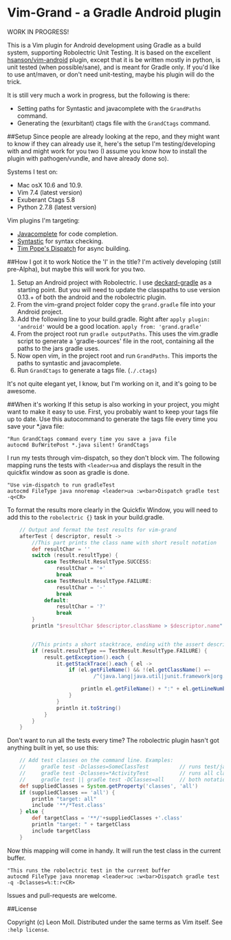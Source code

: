 # Vim-Grand - a Gradle Android plugin

WORK IN PROGRESS!

This is a Vim plugin for Android development using Gradle as a build system, supporting Robolectric Unit Testing. It is based on the excellent [hsanson/vim-android](https://github.com/hsanson/vim-android) plugin, except that it is be written mostly in python, is unit tested (when possible/sane), and is meant for Gradle only. If you'd like to use ant/maven, or don't need unit-testing, maybe his plugin will do the trick.

It is still very much a work in progress, but the following is there:
- Setting paths for Syntastic and javacomplete with the `GrandPaths` command.
- Generating the (exurbitant) ctags file with the `GrandCtags` command.

##Setup
Since people are already looking at the repo, and they might want to know if they can already use it, here's the setup I'm testing/developing with and might work for you two (I assume you know how to install the plugin with pathogen/vundle, and have already done so).

Systems I test on:
- Mac osX 10.6 and 10.9.
- Vim 7.4 (latest version)
- Exuberant Ctags 5.8
- Python 2.7.8 (latest version)

Vim plugins I'm targeting:
- [Javacomplete](https://github.com/vim-scripts/javacomplete) for code completion.
- [Syntastic](https://github.com/scrooloose/syntastic) for syntax checking.
- [Tim Pope's Dispatch](https://github.com/tpope/vim-dispatch) for async building.

##How I got it to work
Notice the 'I' in the title? I'm actively developing (still pre-Alpha), but maybe this will work for you two.

1. Setup an Android project with Robolectric.
I use [deckard-gradle](https://github.com/robolectric/deckard-gradle) as a starting point. But you will need to update the classpaths to use version 0.13.+ of both the android and the robolectric plugin.
2. From the vim-grand project folder copy the `grand.gradle` file into your Android project.
3. Add the following line to your build.gradle. Right after `apply plugin: 'android'` would be a good location.
   `apply from: 'grand.gradle'`
4. From the project root run `gradle outputPaths`. This uses the vim.gradle script to generate a 'gradle-sources' file in the root, containing all the paths to the jars gradle uses.
5. Now open vim, in the project root and run `GrandPaths`. This imports the paths to syntastic and javacomplete.
6. Run `GrandCtags` to generate a tags file. (`./.ctags`)

It's not quite elegant yet, I know, but I'm working on it, and it's going to be awesome.

##When it's working
If this setup is also working in your project, you might want to make it easy to use. First, you probably want to keep your tags file up to date. Use this autocommand to generate the tags file every time you save your *.java file:
```VimL
"Run GrandCtags command every time you save a java file
autocmd BufWritePost *.java silent! GrandCtags
```

I run my tests through vim-dispatch, so they don't block vim. The following mapping runs the tests with `<leader>ua` and displays the result in the quickfix window as soon as gradle is done.
```VimL
"Use vim-dispatch to run gradleTest
autocmd FileType java nnoremap <leader>ua :w<bar>Dispatch gradle test -q<CR>
```
To format the results more clearly in the Quickfix Window, you will need to add this to the `robolectric {}` task in your build.gradle.
```Groovy
    // Output and format the test results for vim-grand
    afterTest { descriptor, result ->
        //This part prints the class name with short result notation
        def resultChar = ''
        switch (result.resultType) {
            case TestResult.ResultType.SUCCESS:
                resultChar = '+'
                break
            case TestResult.ResultType.FAILURE:
                resultChar = '-'
                break
            default:
                resultChar = '?'
                break
        }
        println "$resultChar $descriptor.className > $descriptor.name"


        //This prints a short stacktrace, ending with the assert description
        if (result.resultType == TestResult.ResultType.FAILURE) {
            result.getException().each {
                it.getStackTrace().each { el ->
                    if (el.getFileName() && !(el.getClassName() =~
                            /^(java.lang|java.util|junit.framework|org.gradle|org.junit|sun.reflect)/)) {

                        println el.getFileName() + ":" + el.getLineNumber() + ":"
                    }
                }
                println it.toString()
            }
        }
    }
```

Don't want to run all the tests every time? The robolectric plugin hasn't got anything built in yet, so use this:
```Groovy
    // Add test classes on the command line. Examples:
    //     gradle test -Dclasses=SomeClassTest          // runs test/java/com/bla/SomeClassTest.java
    //     gradle test -Dclasses=*ActivityTest          // runs all classes who's name ends in ActivityTest.java
    //     gradle test || gradle test -DClasses=all     // both notations include all classes
	def suppliedClasses = System.getProperty('classes', 'all')
	if (suppliedClasses == 'all') {
        println "target: all"
		include '**/*Test.class'
	} else {
        def targetClass = '**/'+suppliedClasses +'.class'
        println "target: " + targetClass
		include targetClass
	}
```
Now this mapping will come in handy. It will run the test class in the current buffer. 
```VimL
"This runs the robolectric test in the current buffer
autocmd FileType java nnoremap <leader>uc :w<bar>Dispatch gradle test -q -Dclasses=%:t:r<CR>
```



Issues and pull-requests are welcome.


##License

Copyright (c) Leon Moll.  Distributed under the same terms as Vim itself.
See `:help license`.
